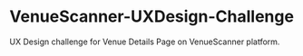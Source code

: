 # VenueScanner-UXDesign-Challenge
UX Design challenge for Venue Details Page on VenueScanner platform.
